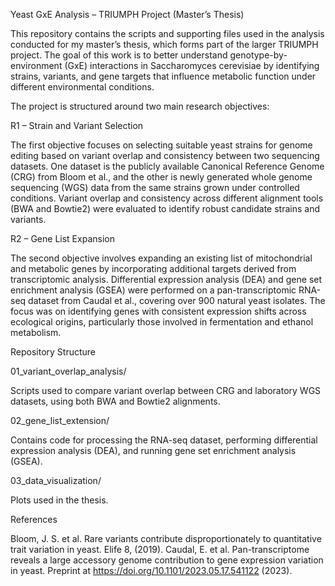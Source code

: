 Yeast GxE Analysis – TRIUMPH Project (Master’s Thesis)


This repository contains the scripts and supporting files used in the analysis conducted for my master’s thesis, which forms part of the larger TRIUMPH project. The goal of this work is to better understand genotype-by-environment (GxE) interactions in Saccharomyces cerevisiae by identifying strains, variants, and gene targets that influence metabolic function under different environmental conditions.

The project is structured around two main research objectives:

R1 – Strain and Variant Selection

The first objective focuses on selecting suitable yeast strains for genome editing based on variant overlap and consistency between two sequencing datasets. One dataset is the publicly available Canonical Reference Genome (CRG) from Bloom et al., and the other is newly generated whole genome sequencing (WGS) data from the same strains grown under controlled conditions. Variant overlap and consistency across different alignment tools (BWA and Bowtie2) were evaluated to identify robust candidate strains and variants.

R2 – Gene List Expansion

The second objective involves expanding an existing list of mitochondrial and metabolic genes by incorporating additional targets derived from transcriptomic analysis. Differential expression analysis (DEA) and gene set enrichment analysis (GSEA) were performed on a pan-transcriptomic RNA-seq dataset from Caudal et al., covering over 900 natural yeast isolates. The focus was on identifying genes with consistent expression shifts across ecological origins, particularly those involved in fermentation and ethanol metabolism.

Repository Structure

01_variant_overlap_analysis/

Scripts used to compare variant overlap between CRG and laboratory WGS datasets, using both BWA and Bowtie2 alignments.

02_gene_list_extension/

Contains code for processing the RNA-seq dataset, performing differential expression analysis (DEA), and running gene set enrichment analysis (GSEA).

03_data_visualization/

Plots used in the thesis.

References

Bloom, J. S. et al. Rare variants contribute disproportionately to quantitative trait variation in yeast. Elife 8, (2019).
Caudal, E. et al. Pan-transcriptome reveals a large accessory genome contribution to gene expression variation in yeast. Preprint at https://doi.org/10.1101/2023.05.17.541122 (2023).

